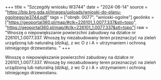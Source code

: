 +++
title = "Szczegóły wniosku W3744"
date = "2024-06-14"
source = "https://bip.brg.gda.pl/images/uploads/wnioski-do-planu-ogolnego/w3744.pdf"
tags = ["obręb: 0077", "wnioski-ogolne"]
geolinks = ["https://geoportal360.pl/map/#clk=226101_1.0077.337&stl=topo", "https://geoportal360.pl/map/#clk=226101_1.0077.337&stl=topo"]
raw = "Wnoszę o niepowiększanie powierzchni zabudowy na działce nr 226101_1.0077.337. Wnoszę by niezabudowany teren przeznaczyć na zieleń urządzoną lub naturalną (dziką), z wc O z i A > utrzymaniem i ochroną istniejącego drzewostanu. "
+++

Wnoszę o niepowiększanie powierzchni zabudowy na działce nr 226101_1.0077.337.
Wnoszę by niezabudowany teren przeznaczyć na zieleń urządzoną lub naturalną (dziką), z
wc O z i A >
utrzymaniem i ochroną istniejącego drzewostanu.




